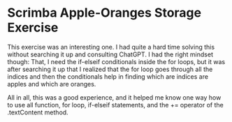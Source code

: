 # Scrimba Apple-Oranges Storage Exercise

This exercise was an interesting one. I had quite a hard time solving this without searching it up and consulting ChatGPT. I had the right mindset though: That, I need the if-elseif conditionals inside the for loops, but it was after searching it up that I realized that the for loop goes through all the indices and then the conditionals help in finding which are indices are apples and which are oranges.

All in all, this was a good experience, and it helped me know one way how to use all function, for loop, if-elseif statements, and the += operator of the .textContent method.